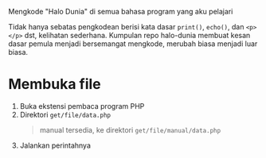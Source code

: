 Mengkode "Halo Dunia" di semua bahasa program yang aku pelajari

Tidak hanya sebatas pengkodean berisi kata dasar `print()`, `echo()`, dan `<p></p>` dst, kelihatan sederhana. Kumpulan repo halo-dunia membuat kesan dasar pemula menjadi bersemangat mengkode, merubah biasa menjadi luar biasa.

# Membuka file
1. Buka ekstensi pembaca program PHP
1. Direktori `get/file/data.php`
   > manual tersedia, ke direktori `get/file/manual/data.php`
1. Jalankan perintahnya
